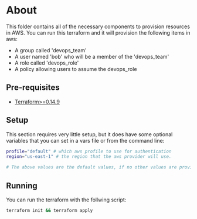 # About

This folder contains all of the necessary components to provision resources in AWS. You can run this terraform and it will provision the following items in aws:

* A group called 'devops_team'
* A user named 'bob' who will be a member of the 'devops_team'
* A role called 'devops_role'
* A policy allowing users to assume the devops_role

## Pre-requisites

* [Terraform>=0.14.9](https://www.terraform.io/downloads)

## Setup

This section requires very little setup, but it does have some optional variables that you can set in a vars file or from the command line:

```sh
profile="default" # which aws profile to use for authentication
region="us-east-1" # the region that the aws provider will use.

# The above values are the default values, if no other values are provided then the values above will be operative. 
```

## Running

You can run the terraform with the follwing script:

```sh
terraform init && terraform apply
```

